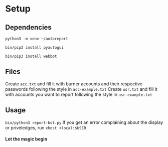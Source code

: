 # Setup

## Dependencies
```
python3 -m venv ~/autoreport

bin/pip3 install pyautogui

bin/pip3 install webbot
```

## Files
Create `acc.txt` and fill it with burner accounts and their respective passwords following the style in `acc-example.txt`
Create `usr.txt` and fill it with accounts you want to report following the style in `usr-example.txt`
## Usage
`bin/python3 report-bot.py`
If you get an error complaining about the display or priveledges, run `xhost +local:$USER`

#### Let the magic begin

